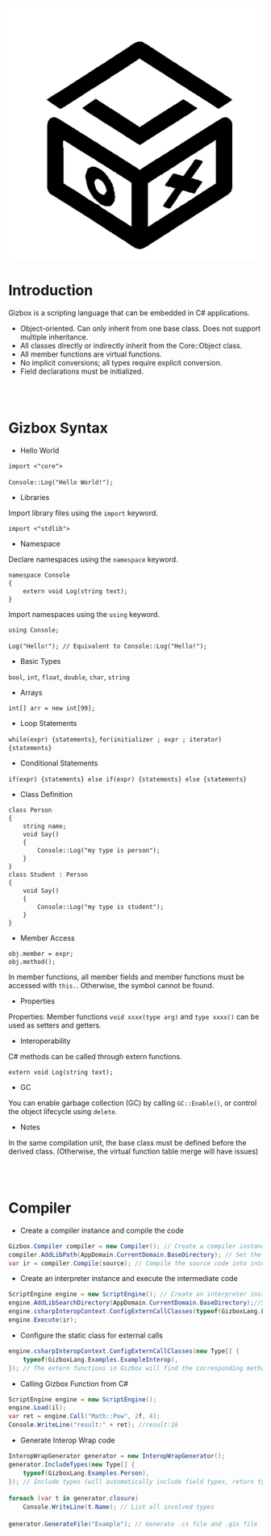 ![GizboxLogo](./GizboxLang/Documents/GizboxLogoBlack.png)

# Introduction

Gizbox is a scripting language that can be embedded in C# applications.

- Object-oriented. Can only inherit from one base class. Does not support multiple inheritance.  
- All classes directly or indirectly inherit from the Core::Object class.   
- All member functions are virtual functions.
- No implicit conversions; all types require explicit conversion.
- Field declarations must be initialized.

<br />
<br />

# Gizbox Syntax

- Hello World

```Gizbox
import <"core">

Console::Log("Hello World!");
```

- Libraries

Import library files using the `import` keyword.

```Gizbox
import <"stdlib">
```

- Namespace

Declare namespaces using the `namespace` keyword.

```Gizbox
namespace Console
{
    extern void Log(string text);
}
```

Import namespaces using the `using` keyword.

```Gizbox
using Console;

Log("Hello!"); // Equivalent to Console::Log("Hello!");
```

- Basic Types

`bool`, `int`, `float`, `double`, `char`, `string`

- Arrays

```Gizbox
int[] arr = new int[99];
```

- Loop Statements

`while(expr) {statements}`, `for(initializer ; expr ; iterator) {statements}`

- Conditional Statements

`if(expr) {statements} else if(expr) {statements} else {statements}`

- Class Definition

```Gizbox
class Person
{
    string name;
    void Say()
    {
        Console::Log("my type is person");
    }
}
class Student : Person
{
    void Say()
    {
        Console::Log("my type is student");
    }
}
```

- Member Access

```Gizbox
obj.member = expr;
obj.method();
```

In member functions, all member fields and member functions must be accessed with `this.`. Otherwise, the symbol cannot be found.

- Properties

Properties: Member functions `void xxxx(type arg)` and `type xxxx()` can be used as setters and getters.    

- Interoperability

C# methods can be called through extern functions.

```Gizbox
extern void Log(string text);
```

- GC    

You can enable garbage collection (GC) by calling `GC::Enable()`, or control the object lifecycle using `delete`.    

- Notes

In the same compilation unit, the base class must be defined before the derived class. (Otherwise, the virtual function table merge will have issues)

<br />
<br />

# Compiler

- Create a compiler instance and compile the code

```C#
Gizbox.Compiler compiler = new Compiler(); // Create a compiler instance
compiler.AddLibPath(AppDomain.CurrentDomain.BaseDirectory); // Set the library file search path（Requires library files for semantic analysis）
var ir = compiler.Compile(source); // Compile the source code into intermediate code
```

- Create an interpreter instance and execute the intermediate code

```C#
ScriptEngine engine = new ScriptEngine(); // Create an interpreter instance
engine.AddLibSearchDirectory(AppDomain.CurrentDomain.BaseDirectory);//Search Directory Of Libs  
engine.csharpInteropContext.ConfigExternCallClasses(typeof(GizboxLang.Examples.ExampleInterop));//Functions called externally are prioritized to be searched within these classes.
engine.Execute(ir);
```

- Configure the static class for external calls

```C#
engine.csharpInteropContext.ConfigExternCallClasses(new Type[] {
    typeof(GizboxLang.Examples.ExampleInterop),
}); // The extern functions in Gizbox will find the corresponding methods from this class
```


- Calling Gizbox Function from C#    

```C#
ScriptEngine engine = new ScriptEngine();
engine.Load(il);
var ret = engine.Call("Math::Pow", 2f, 4);
Console.WriteLine("result:" + ret); //result:16
```  

- Generate Interop Wrap code

```C#
InteropWrapGenerator generator = new InteropWrapGenerator();
generator.IncludeTypes(new Type[] {
    typeof(GizboxLang.Examples.Person),
}); // Include types (will automatically include field types, return types, and parameter types of member functions)

foreach (var t in generator.closure)
    Console.WriteLine(t.Name); // List all involved types

generator.GenerateFile("Example"); // Generate .cs file and .gix file
```
